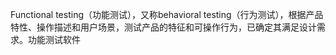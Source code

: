 Functional testing（功能测试），又称behavioral testing（行为测试），根据产品特性、操作描述和用户场景，测试产品的特征和可操作行为，已确定其满足设计需求。功能测试软件
